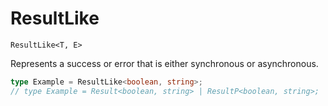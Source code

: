 # ResultLike

`ResultLike<T, E>`

Represents a success or error that is either synchronous or asynchronous.

```ts
type Example = ResultLike<boolean, string>;
// type Example = Result<boolean, string> | ResultP<boolean, string>;
```
